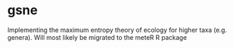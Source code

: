 # gsne
Implementing the maximum entropy theory of ecology for higher taxa (e.g. genera).  Will most likely be migrated to the meteR R package
